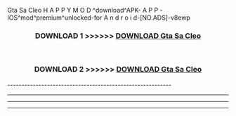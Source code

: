  Gta Sa Cleo  H A P P Y M O D ^download^APK- A P P -IOS^mod^premium^unlocked-for A n d r o i d-[NO.ADS]-v8ewp



<div align="center">

<h3>DOWNLOAD 1 >>>>>> <a href="https://en-mod.web.app/?en= Gta Sa Cleo ">DOWNLOAD Gta Sa Cleo  </a></h3><br>

<h3>DOWNLOAD 2 >>>>>> <a href="https://en-mod.web.app/?en= Gta Sa Cleo ">DOWNLOAD Gta Sa Cleo  </a></h3>

</div>
----------------------------------------------------------

----------------------------------------------------------

----------------------------------------------------------

----------------------------------------------------------



